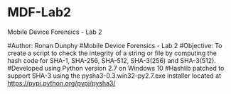 # MDF-Lab2
Mobile Device Forensics - Lab 2

#Author: Ronan Dunphy
#Mobile Device Forensics - Lab 2
#Objective: To create a script to check the integrity of a string or file by computing the hash code for SHA-1, SHA-256, SHA-512, SHA-3(256) and SHA-3(512).
#Developed using Python version 2.7 on Windows 10
#Hashlib patched to support SHA-3 using the pysha3-0.3.win32-py2.7.exe installer located at https://pypi.python.org/pypi/pysha3/
